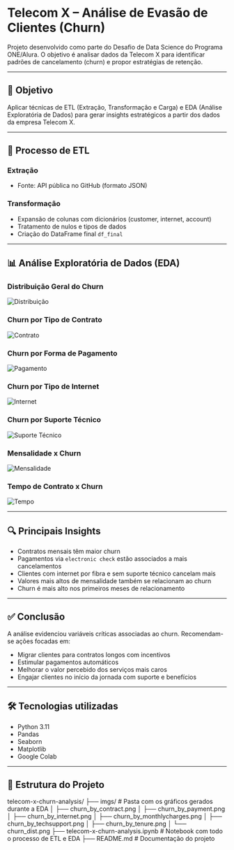 # Telecom X – Análise de Evasão de Clientes (Churn)

Projeto desenvolvido como parte do Desafio de Data Science do Programa ONE/Alura. O objetivo é analisar dados da Telecom X para identificar padrões de cancelamento (churn) e propor estratégias de retenção.

---

## 🎯 Objetivo

Aplicar técnicas de ETL (Extração, Transformação e Carga) e EDA (Análise Exploratória de Dados) para gerar insights estratégicos a partir dos dados da empresa Telecom X.

---

## 🔄 Processo de ETL

### Extração
- Fonte: API pública no GitHub (formato JSON)

### Transformação
- Expansão de colunas com dicionários (customer, internet, account)
- Tratamento de nulos e tipos de dados
- Criação do DataFrame final `df_final`

---

## 📊 Análise Exploratória de Dados (EDA)

### Distribuição Geral do Churn
![Distribuição](imgs/churn_dist.png)

### Churn por Tipo de Contrato
![Contrato](imgs/churn_by_contract.png)

### Churn por Forma de Pagamento
![Pagamento](imgs/churn_by_payment.png)

### Churn por Tipo de Internet
![Internet](imgs/churn_by_internet.png)

### Churn por Suporte Técnico
![Suporte Técnico](imgs/churn_by_techsupport.png)

### Mensalidade x Churn
![Mensalidade](imgs/churn_by_monthlycharges.png)

### Tempo de Contrato x Churn
![Tempo](imgs/churn_by_tenure.png)

---

## 🔍 Principais Insights

- Contratos mensais têm maior churn
- Pagamentos via `electronic check` estão associados a mais cancelamentos
- Clientes com internet por fibra e sem suporte técnico cancelam mais
- Valores mais altos de mensalidade também se relacionam ao churn
- Churn é mais alto nos primeiros meses de relacionamento

---

## ✅ Conclusão

A análise evidenciou variáveis críticas associadas ao churn. Recomendam-se ações focadas em:

- Migrar clientes para contratos longos com incentivos
- Estimular pagamentos automáticos
- Melhorar o valor percebido dos serviços mais caros
- Engajar clientes no início da jornada com suporte e benefícios

---

## 🛠 Tecnologias utilizadas

- Python 3.11
- Pandas
- Seaborn
- Matplotlib
- Google Colab

---

## 📁 Estrutura do Projeto
telecom-x-churn-analysis/
├── imgs/ # Pasta com os gráficos gerados durante a EDA
│ ├── churn_by_contract.png
│ ├── churn_by_payment.png
│ ├── churn_by_internet.png
│ ├── churn_by_monthlycharges.png
│ ├── churn_by_techsupport.png
│ ├── churn_by_tenure.png
│ └── churn_dist.png
├── telecom-x-churn-analysis.ipynb # Notebook com todo o processo de ETL e EDA
├── README.md # Documentação do projeto
